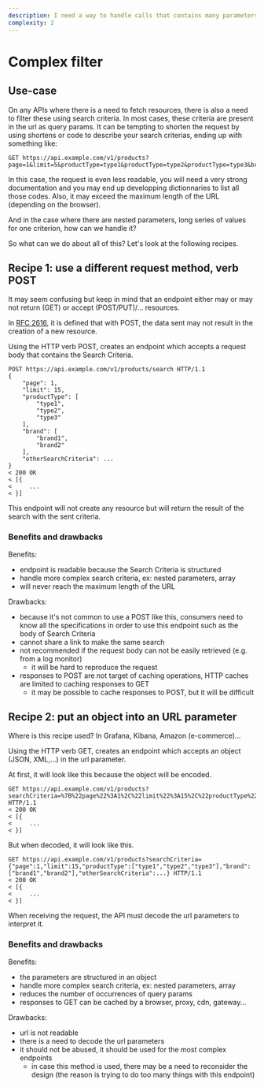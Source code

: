 ```yaml
---
description: I need a way to handle calls that contains many parameters in URL
complexity: 2
---
```


# Complex filter

## Use-case

On any APIs where there is a need to fetch resources, there is also a need to filter these using search criteria.
In most cases, these criteria are present in the url as query params.
It can be tempting to shorten the request by using shortens or code to describe your search criterias, ending up with something like:

```shell
GET https://api.example.com/v1/products?page=1&limit=5&productType=type1&productType=type2&productType=type3&brand=brand1&brand=brand2&...
```

In this case, the request is even less readable, you will need a very strong documentation and you may end up developping dictionnaries to list all those codes.
Also, it may exceed the maximum length of the URL (depending on the browser).

And in the case where there are nested parameters, long series of values for one criterion, how can we handle it?

So what can we do about all of this? Let's look at the following recipes.


## Recipe 1: use a different request method, verb POST

It may seem confusing but keep in mind that an endpoint either may or may not return (GET) or accept (POST/PUT)/... resources.

In [RFC 2616](http://www.rfcreader.com/#rfc2616_line2483), it is defined that with POST, the data sent may not result in the creation of a new resource.

Using the HTTP verb POST, creates an endpoint which accepts a request body that contains the Search Criteria.

```shell
POST https://api.example.com/v1/products/search HTTP/1.1
{
    "page": 1,
    "limit": 15,
    "productType": [
        "type1",
        "type2",
        "type3"
    ],
    "brand": [
        "brand1",
        "brand2"
    ],
    "otherSearchCriteria": ...
}
< 200 OK
< [{
<     ...
< }]
```

This endpoint will not create any resource but will return the result of the search with the sent criteria.


### Benefits and drawbacks

Benefits:
* endpoint is readable because the Search Criteria is structured
* handle more complex search criteria, ex: nested parameters, array
* will never reach the maximum length of the URL

Drawbacks:
* because it's not common to use a POST like this, consumers need to know all the specifications in order to use this endpoint such as the body of Search Criteria
* cannot share a link to make the same search
* not recommended if the request body can not be easily retrieved (e.g. from a log monitor)
    * it will be hard to reproduce the request
* responses to POST are not target of caching operations, HTTP caches are limited to caching responses to GET
    * it may be possible to cache responses to POST, but it will be difficult

## Recipe 2: put an object into an URL parameter

Where is this recipe used? In Grafana, Kibana, Amazon (e-commerce)...

Using the HTTP verb GET, creates an endpoint which accepts an object (JSON, XML,...) in the url parameter.

At first, it will look like this because the object will be encoded.

```shell
GET https://api.example.com/v1/products?searchCriteria=%7B%22page%22%3A1%2C%22limit%22%3A15%2C%22productType%22%3A%5B%22type1%22%2C%22type2%22%2C%22type3%22%5D%2C%22brand%22%3A%5B%22brand1%22%2C%22brand2%22%5D%2C%22otherSearchCriteria%22%3A...%7D HTTP/1.1
< 200 OK
< [{
<     ...
< }]
```

But when decoded, it will look like this.

```shell
GET https://api.example.com/v1/products?searchCriteria={"page":1,"limit":15,"productType":["type1","type2","type3"],"brand":["brand1","brand2"],"otherSearchCriteria":...} HTTP/1.1
< 200 OK
< [{
<     ...
< }]
```

When receiving the request, the API must decode the url parameters to interpret it.

### Benefits and drawbacks

Benefits:
* the parameters are structured in an object
* handle more complex search criteria, ex: nested parameters, array
* reduces the number of occurrences of query params
* responses to GET can be cached by a browser, proxy, cdn, gateway...

Drawbacks:
* url is not readable
* there is a need to decode the url parameters
* it should not be abused, it should be used for the most complex endpoints
    * in case this method is used, there may be a need to reconsider the design
      (the reason is trying to do too many things with this endpoint)
